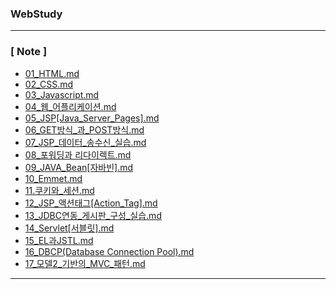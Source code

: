 ### WebStudy
---
### **[ Note ]**
- [01_HTML.md](https://github.com/fullstack-flutter-dev-team/fullstack-flutter-dev/blob/main/WebStudy/01_HTML.md)
- [02_CSS.md](https://github.com/fullstack-flutter-dev-team/fullstack-flutter-dev/blob/main/WebStudy/02_CSS.md)
- [03_Javascript.md](https://github.com/fullstack-flutter-dev-team/fullstack-flutter-dev/blob/main/WebStudy/03_Javascript.md)
- [04_웹_어플리케이션.md](https://github.com/fullstack-flutter-dev-team/fullstack-flutter-dev/blob/main/WebStudy/04_웹_어플리케이션.md)
- [05_JSP[Java_Server_Pages].md](https://github.com/fullstack-flutter-dev-team/fullstack-flutter-dev/blob/main/WebStudy/05_JSP(Java_Server_Pages).md)
- [06_GET방식_과_POST방식.md](https://github.com/fullstack-flutter-dev-team/fullstack-flutter-dev/blob/main/WebStudy/06_GET방식_과_POST방식.md)
- [07_JSP_데이터_송수신_실습.md](https://github.com/fullstack-flutter-dev-team/fullstack-flutter-dev/blob/main/WebStudy/07_JSP_데이터_송수신_실습.md)
- [08_포워딩과 리다이렉트.md](https://github.com/fullstack-flutter-dev-team/fullstack-flutter-dev/blob/main/WebStudy/08_%ED%8F%AC%EC%9B%8C%EB%94%A9%EA%B3%BC%20%EB%A6%AC%EB%8B%A4%EC%9D%B4%EB%A0%89%ED%8A%B8.md)
- [09_JAVA_Bean[자바빈].md](https://github.com/fullstack-flutter-dev-team/fullstack-flutter-dev/blob/main/WebStudy/09_JAVA_Bean(%EC%9E%90%EB%B0%94%EB%B9%88).md)
- [10_Emmet.md](https://github.com/fullstack-flutter-dev-team/fullstack-flutter-dev/blob/main/WebStudy/10_Emmet.md)
- [11.쿠키와_세션.md](https://github.com/fullstack-flutter-dev-team/fullstack-flutter-dev/blob/main/WebStudy/11.쿠키와_세션.md)
- [12_JSP_액션태그[Action_Tag].md](https://github.com/fullstack-flutter-dev-team/fullstack-flutter-dev/blob/main/WebStudy/12_JSP_%EC%95%A1%EC%85%98%ED%83%9C%EA%B7%B8(Action_Tag).md)
- [13_JDBC연동_게시판_구성_실습.md](https://github.com/fullstack-flutter-dev-team/fullstack-flutter-dev/blob/main/WebStudy/13_JDBC연동_게시판_구성_실습.md)
- [14_Servlet[서블릿].md](https://github.com/fullstack-flutter-dev-team/fullstack-flutter-dev/blob/main/WebStudy/14_Servlet(%EC%84%9C%EB%B8%94%EB%A6%BF).md)
- [15_EL과JSTL.md](https://github.com/fullstack-flutter-dev-team/fullstack-flutter-dev/blob/main/WebStudy/15_EL과JSTL.md)
- [16_DBCP(Database Connection Pool).md](https://github.com/fullstack-flutter-dev-team/fullstack-flutter-dev/blob/main/WebStudy/16_DBCP.md)
- [17_모델2_기반의_MVC_패턴.md](https://github.com/fullstack-flutter-dev-team/fullstack-flutter-dev/blob/main/WebStudy/17_%EB%AA%A8%EB%8D%B82_%EA%B8%B0%EB%B0%98%EC%9D%98_MVC_%ED%8C%A8%ED%84%B4.md)

---